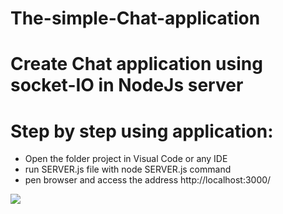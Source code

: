 # The-simple-Chat-application
# Create Chat application using socket-IO in  NodeJs server
# Step by step using application:
<ul>
  <li>Open the folder project in Visual Code or any IDE</li>
  <li>run SERVER.js file with node SERVER.js command</li>
  <li>pen browser and access the address http://localhost:3000/</li>
  </ul>

<img src="https://uphinhnhanh.com/images/2018/10/04/Capture0987c.png">
